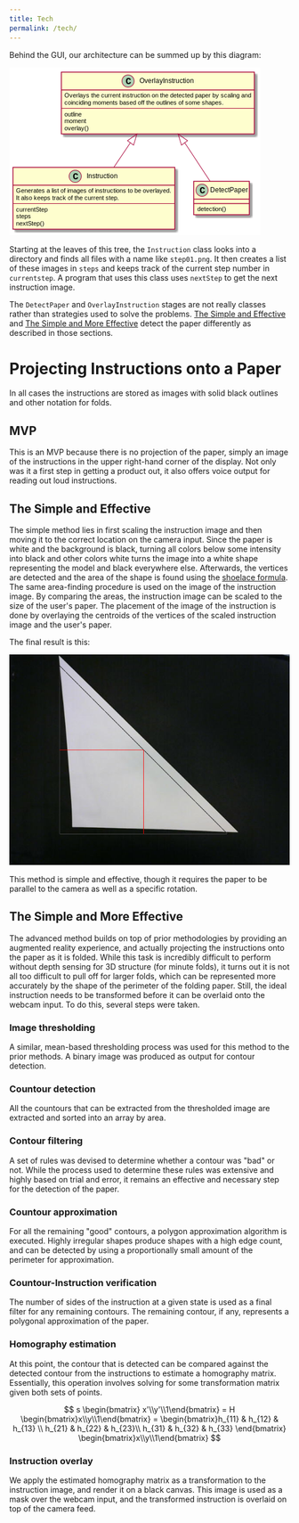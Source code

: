```yaml
---
title: Tech
permalink: /tech/
---
```


Behind the GUI, our architecture can be summed up by this diagram:

![](https://github.com/concavegit/cv-assisted-origami/blob/master/documents/class_diagram.png?raw=true)

Starting at the leaves of this tree, the `Instruction` class looks into a directory and finds all files with a name like `step01.png`.
It then creates a list of these images in `steps` and keeps track of the current step number in `currentstep`. A program that uses this class uses `nextStep` to get the next instruction image.

The `DetectPaper` and `OverlayInstruction` stages are not really classes rather than strategies used to solve the problems.
[The Simple and Effective](https://concavegit.github.io/cv-assisted-origami/tech/#the-simple-and-effective) and [The Simple and More Effective](https://concavegit.github.io/cv-assisted-origami/tech/#the-simple-and-more-effective) detect the paper differently as described in those sections.

# Projecting Instructions onto a Paper
In all cases the instructions are stored as images with solid black outlines and other notation for folds.

## MVP
This is an MVP because there is no projection of the paper, simply an image of the instructions in the upper right-hand corner of the display. Not only was it a first step in getting a product out, it also offers voice output for reading out loud instructions.

## The Simple and Effective
The simple method lies in first scaling the instruction image and then moving it to the correct location on the camera input.
Since the paper is white and the background is black, turning all colors below some intensity into black and other colors white turns the image into a white shape representing the model and black everywhere else. Afterwards, the vertices are detected and the area of the shape is found using the [shoelace formula](https://en.wikipedia.org/wiki/Shoelace_formula).
The same area-finding procedure is used on the image of the instruction image.
By comparing the areas, the instruction image can be scaled to the size of the user's paper.
The placement of the image of the instruction is done by overlaying the centroids of the vertices of the scaled instruction image and the user's paper.

The final result is this:

![](https://github.com/concavegit/cv-assisted-origami/blob/gh-pages/PaperPics/testresult.png?raw=true)

This method is simple and effective, though it requires the paper to be parallel to the camera as well as a specific rotation.

## The Simple and More Effective

The advanced method builds on top of prior methodologies by providing an augmented reality experience, and actually projecting the instructions onto the paper as it is folded. While this task is incredibly difficult to perform without depth sensing for 3D structure (for minute folds), it turns out it is not all too difficult to pull off for larger folds, which can be represented more accurately by the shape of the perimeter of the folding paper. Still, the ideal instruction needs to be transformed before it can be overlaid onto the webcam input. To do this, several steps were taken.

### Image thresholding

A similar, mean-based thresholding process was used for this method to the prior methods. A binary image was produced as output for contour detection.

### Countour detection

All the countours that can be extracted from the thresholded image are extracted and sorted into an array by area.

### Contour filtering

A set of rules was devised to determine whether a contour was "bad" or not. While the process used to determine these rules was extensive and highly based on trial and error, it remains an effective and necessary step for the detection of the paper.

### Countour approximation

For all the remaining "good" contours, a polygon approximation algorithm is executed. Highly irregular shapes produce shapes with a high edge count, and can be detected by using a proportionally small amount of the perimeter for approximation.

### Countour-Instruction verification

The number of sides of the instruction at a given state is used as a final filter for any remaining contours. The remaining contour, if any, represents a polygonal approximation of the paper.

### Homography estimation

At this point, the contour that is detected can be compared against the detected contour from the instructions to estimate a homography matrix. Essentially, this operation involves solving for some transformation matrix given both sets of points.

$$
s \begin{bmatrix} x'\\y'\\1\end{bmatrix}
= H \begin{bmatrix}x\\y\\1\end{bmatrix}
= \begin{bmatrix}h_{11} & h_{12} & h_{13} \\ h_{21} & h_{22} & h_{23}\\ h_{31} & h_{32} & h_{33} \end{bmatrix}
\begin{bmatrix}x\\y\\1\end{bmatrix}
$$


### Instruction overlay

We apply the estimated homography matrix as a transformation to the instruction image, and render it on a black canvas. This image is used as a mask over the webcam input, and the transformed instruction is overlaid on top of the camera feed.
